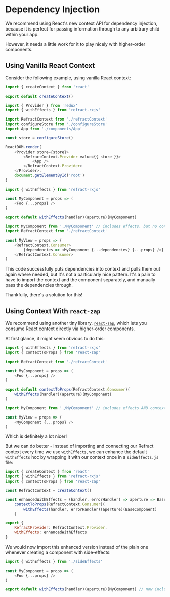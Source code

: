 # Dependency Injection

We recommend using React's new context API for dependency injection, because it is perfect for passing information through to any arbitrary child within your app.

However, it needs a little work for it to play nicely with higher-order components.

## Using Vanilla React Context

Consider the following example, using vanilla React context:

```js
import { createContext } from 'react'

export default createContext()
```

```js
import { Provider } from 'redux'
import { withEffects } from 'refract-rxjs'

import RefractContext from './refractContext'
import configureStore from './configureStore'
import App from './components/App'

const store = configureStore()

ReactDOM.render(
    <Provider store={store}>
        <RefractContext.Provider value={{ store }}>
            <App />
        </RefractContext.Provider>
    </Provider>,
    document.getElementById('root')
)
```

```js
import { withEffects } from 'refract-rxjs'

const MyComponent = props => (
    <Foo {...props} />
)

export default withEffects(handler)(aperture)(MyComponent)
```

```js
import MyComponent from './MyComponent' // includes effects, but no context
import RefractContext from './refractContext'

const MyView = props => (
    <RefractContext.Consumer>
        {dependencies => <MyComponent {...dependencies} {...props} />}
    </RefractContext.Consumer>
)
```

This code successfully puts dependencies into context and pulls them out again where needed, but it's not a particularly nice pattern. It's a pain to have to import the context and the component separately, and manually pass the dependencies through.

Thankfully, there's a solution for this!

## Using Context With `react-zap`

We recommend using another tiny library, [`react-zap`](https://github.com/troch/react-zap), which lets you consume React context directly via higher-order components.

At first glance, it might seem obvious to do this:

```js
import { withEffects } from 'refract-rxjs'
import { contextToProps } from 'react-zap'

import RefractContext from './refractContext'

const MyComponent = props => (
    <Foo {...props} />
)

export default contextToProps(RefractContext.Consumer)(
    withEffects(handler)(aperture)(MyComponent)
)
```

```js
import MyComponent from './MyComponent' // includes effects AND context

const MyView = props => (
    <MyComponent {...props} />
)
```

Which is definitely a lot nicer!

But we can do better - instead of importing and connecting our Refract context every time we use `withEffects`, we can enhance the default `withEffects` hoc by wrapping it with our context once in a `sideEffects.js` file:

```js
import { createContext } from 'react'
import { withEffects } from 'refract-rxjs'
import { contextToProps } from 'react-zap'

const RefractContext = createContext()

const enhancedWithEffects = (handler, errorHandler) => aperture => BaseComponent =>
    contextToProps(RefractContext.Consumer)(
        withEffects(handler, errorHandler)(aperture)(BaseComponent)
    )

export {
    RefractProvider: RefractContext.Provider.
    withEffects: enhancedWithEffects
}
```

We would now import this enhanced version instead of the plain one whenever creating a component with side-effects:

```js
import { withEffects } from './sideEffects'

const MyComponent = props => (
    <Foo {...props} />
)

export default withEffects(handler)(aperture)(MyComponent) // now includes dependencies!
```
